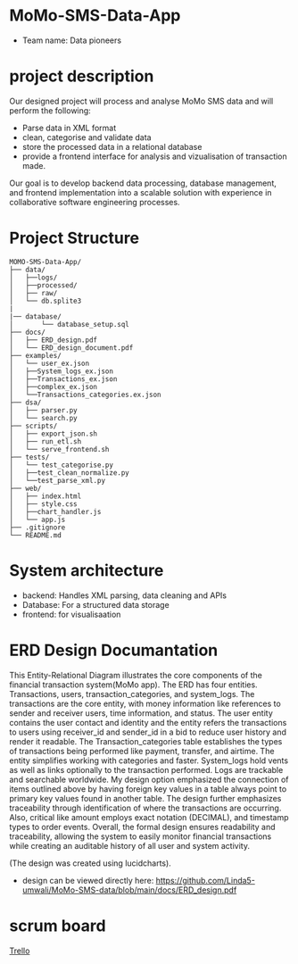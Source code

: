 # MoMo-SMS-Data-App

- Team name: Data pioneers
# project description
  Our designed project will process and analyse MoMo SMS data and will perform the following:

  - Parse data in XML format
  - clean, categorise and validate data
  - store the processed data in a relational database
  - provide a frontend interface for analysis and vizualisation of transaction made.

Our goal is to develop backend data processing, database management, and frontend implementation into a scalable solution with experience in collaborative software engineering processes.

# Project Structure

```
MOMO-SMS-Data-App/
├── data/
│   ├──logs/
│   ├──processed/
│   ├── raw/
│   └── db.splite3
|
|── database/
│       └── database_setup.sql
├── docs/
│   ├── ERD_design.pdf
│   └── ERD_design_document.pdf
├── examples/
│   └── user_ex.json
│   ├──System_logs_ex.json
│   ├──Transactions_ex.json
│   ├──complex_ex.json
│   └──Transactions_categories.ex.json
├── dsa/
│   ├── parser.py
│   └── search.py
├── scripts/
│   ├── export_json.sh
│   ├── run_etl.sh
│   └── serve_frontend.sh
├── tests/
│   └── test_categorise.py
│   ├──test_clean_normalize.py
│   └──test_parse_xml.py
├── web/
│   ├── index.html
│   ├── style.css
│   ├──chart_handler.js
│   └── app.js
├── .gitignore
└── README.md
```

# System architecture
  - backend: Handles XML parsing, data cleaning and APIs
  - Database: For a structured data storage
  - frontend: for visualisaation

# ERD Design Documantation
This Entity-Relational Diagram illustrates the core components of the financial transaction system(MoMo app). The ERD has four entities. Transactions, users, transaction_categories, and system_logs. The transactions are the core entity, with money information like references to sender and receiver users, time information, and status. The user entity contains the user contact and identity and the entity refers the transactions to users using receiver_id and sender_id in a bid to reduce user history and render it readable. The Transaction_categories table establishes the types of transactions being performed like payment, transfer, and airtime. The entity simplifies working with categories and faster. System_logs hold vents as well as links optionally to the transaction performed. Logs are trackable and searchable worldwide.
My design option emphasized the connection of items outlined above by having foreign key values in a table always point to primary key values found in another table. The design further emphasizes traceability through identification of where the transactions are occurring.
Also, critical like amount employs exact notation (DECIMAL), and timestamp types to order events. Overall, the formal design ensures readability and traceability, allowing the system to easily monitor financial transactions while creating an auditable history of all user and system activity.

(The design was created using lucidcharts).

- design can be viewed directly here: https://github.com/Linda5-umwali/MoMo-SMS-data/blob/main/docs/ERD_design.pdf 

# scrum board
[Trello](https://trello.com/b/Z3e9SIRX/project-1)
